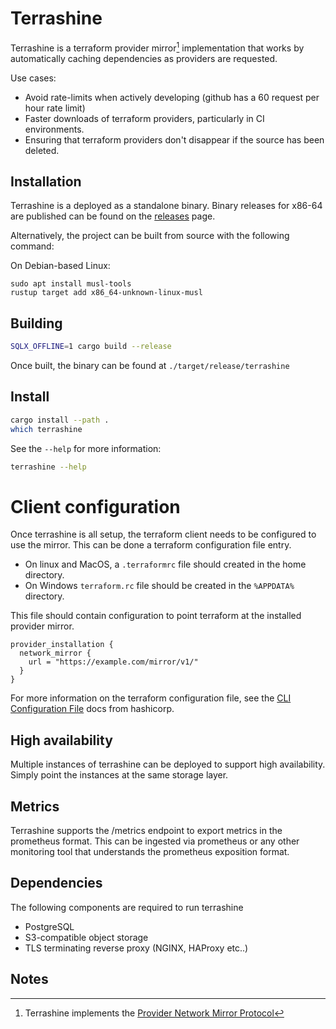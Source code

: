 # Terrashine

Terrashine is a terraform provider mirror[^1] implementation that works by automatically caching dependencies as providers are requested.

Use cases:

* Avoid rate-limits when actively developing (github has a 60 request per hour rate limit)
* Faster downloads of terraform providers, particularly in CI environments.
* Ensuring that terraform providers don't disappear if the source has been deleted.

## Installation

Terrashine is a deployed as a standalone binary.
Binary releases for x86-64 are published can be found on the [releases](https://github.com/Isawan/terrashine/releases) page.

Alternatively, the project can be built from source with the following command:

On Debian-based Linux:
```
sudo apt install musl-tools
rustup target add x86_64-unknown-linux-musl
```

## Building
```sh
SQLX_OFFLINE=1 cargo build --release
```

Once built, the binary can be found at `./target/release/terrashine`

## Install
```sh
cargo install --path .
which terrashine
```

See the `--help` for more information:

```sh
terrashine --help
```

# Client configuration

Once terrashine is all setup, the terraform client needs to be configured to use the mirror.
This can be done a terraform configuration file entry.

* On linux and MacOS, a `.terraformrc` file should created in the home directory.
* On Windows `terraform.rc` file should be created in the `%APPDATA%` directory.

This file should contain configuration to point terraform at the installed provider mirror.

```
provider_installation {
  network_mirror {
    url = "https://example.com/mirror/v1/"
  }
}
```

For more information on the terraform configuration file, see the [CLI Configuration File](https://developer.hashicorp.com/terraform/cli/config/config-file#provider-installation) docs from hashicorp.

## High availability

Multiple instances of terrashine can be deployed to support high availability.
Simply point the instances at the same storage layer.

## Metrics

Terrashine supports the /metrics endpoint to export metrics in the prometheus format.
This can be ingested via prometheus or any other monitoring tool that understands
the prometheus exposition format.

## Dependencies

The following components are required to run terrashine

* PostgreSQL
* S3-compatible object storage
* TLS terminating reverse proxy (NGINX, HAProxy etc..)

## Notes

[^1]: Terrashine implements the [Provider Network Mirror Protocol](https://developer.hashicorp.com/terraform/internals/provider-network-mirror-protocol)
